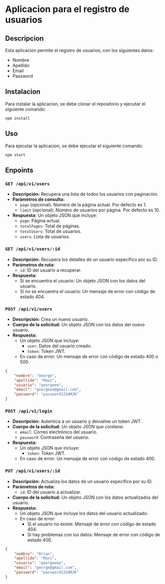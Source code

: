 # Aplicacion para el registro de usuarios

## Descripcion

Esta aplicacion permite el registro de usuarios, con los siguientes datos:
- Nombre
- Apellido
- Email
- Password

## Instalacion

Para instalar la aplicacion, se debe clonar el repositorio y ejecutar el siguiente comando:

```
npm install
```

## Uso

Para ejecutar la aplicacion, se debe ejecutar el siguiente comando:

```
npm start
```

## Enpoints

### `GET /api/v1/users`
- **Descripción:** Recupera una lista de todos los usuarios con paginación.
- **Parámetros de consulta:**
    - `page` (opcional): Número de la página actual. Por defecto es 1.
    - `limit` (opcional): Número de usuarios por página. Por defecto es 10.
- **Respuesta:** Un objeto JSON que incluye:
    - `page`: Página actual.
    - `totalPages`: Total de páginas.
    - `totalUsers`: Total de usuarios.
    - `users`: Lista de usuarios.

### `GET /api/v1/users/:id`
- **Descripción:** Recupera los detalles de un usuario específico por su ID.
- **Parámetros de ruta:**
    - `id`: ID del usuario a recuperar.
- **Respuesta:**
    - Si se encuentra el usuario: Un objeto JSON con los datos del usuario.
    - Si no se encuentra el usuario: Un mensaje de error con código de estado 404.

### `POST /api/v1/users`
- **Descripción:** Crea un nuevo usuario.
- **Cuerpo de la solicitud:** Un objeto JSON con los datos del nuevo usuario.
- **Respuesta:**
    - Un objeto JSON que incluye:
        - `user`: Datos del usuario creado.
        - `token`: Token JWT.
    - En caso de error: Un mensaje de error con código de estado 400 o 500.
```json
{
    "nombre": "George",
    "apellido": "Maxi",
    "usuario": "georgeee",
    "email": "georgeee@gmail.com",
    "password": "password1234MJK"
}
```
### `POST /api/v1/login`
- **Descripción:** Autentica a un usuario y devuelve un token JWT.
- **Cuerpo de la solicitud:** Un objeto JSON que contiene:
    - `email`: Correo electrónico del usuario.
    - `password`: Contraseña del usuario.
- **Respuesta:**
    - Un objeto JSON que incluye:
        - `token`: Token JWT.
    - En caso de error: Un mensaje de error con código de estado 400.

### `PUT /api/v1/users/:id`
- **Descripción:** Actualiza los datos de un usuario específico por su ID.
- **Parámetros de ruta:**
    - `id`: ID del usuario a actualizar.
- **Cuerpo de la solicitud:** Un objeto JSON con los datos actualizados del usuario.
- **Respuesta:**
    - Un objeto JSON que incluye los datos del usuario actualizado.
    - En caso de error:
        - Si el usuario no existe: Mensaje de error con código de estado 404.
        - Si hay problemas con los datos: Mensaje de error con código de estado 400.

```json
{
    "nombre": "Brian",
    "apellido": "Maxi",
    "usuario": "georgeeee",
    "email": "george@gmail.com",
    "password": "password1234MJK"
}
```